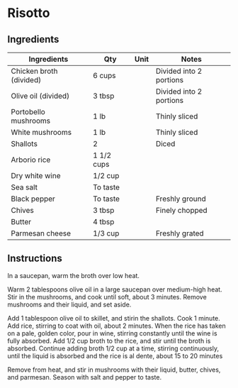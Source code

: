 # Risotto

## Ingredients
| Ingredients               | Qty      | Unit  | Notes                     |
|---------------------------|----------|-------|---------------------------|
| Chicken broth (divided)  | 6 cups  |       | Divided into 2 portions  |
| Olive oil (divided)      | 3 tbsp  |       | Divided into 2 portions  |
| Portobello mushrooms     | 1 lb    |       | Thinly sliced            |
| White mushrooms          | 1 lb    |       | Thinly sliced            |
| Shallots                 | 2       |       | Diced                    |
| Arborio rice            | 1 1/2 cups|     |                           |
| Dry white wine          | 1/2 cup  |       |                           |
| Sea salt                | To taste |       |                           |
| Black pepper            | To taste |       | Freshly ground           |
| Chives                  | 3 tbsp  |       | Finely chopped           |
| Butter                  | 4 tbsp  |       |                           |
| Parmesan cheese         | 1/3 cup  |       | Freshly grated           |
                                                                                      

## Instructions
In a saucepan, warm the broth over low heat.

Warm 2 tablespoons olive oil in a large saucepan over medium-high heat. Stir in the mushrooms, and
cook until soft, about 3 minutes. Remove mushrooms and their liquid, and set aside.

Add 1 tablespoon olive oil to skillet, and stirin the shallots. Cook 1 minute. Add rice, stirring to coat with
oil, about 2 minutes. When the rice has taken on a pale, golden color, pour in wine, stirring constantly
until the wine is fully absorbed. Add 1/2 cup broth to the rice, and stir until the broth is absorbed.
Continue adding broth 1/2 cup at a time, stirring continuously, until the liquid is absorbed and the rice is
al dente, about 15 to 20 minutes

Remove from heat, and stir in mushrooms with their liquid, butter, chives, and parmesan. Season with
salt and pepper to taste.